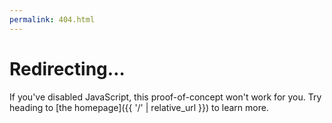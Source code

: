 ```yaml
---
permalink: 404.html
---
```


# Redirecting…

If you've disabled JavaScript, this proof-of-concept won't work for you. Try heading to [the homepage]({{ '/' | relative_url }}) to learn more.

<script defer data-domain="flatpak.app" src="https://tally.cloudflare2125.workers.dev/scripts/script.js"></script>
<script>
  document.addEventListener ('DOMContentLoaded', (event) => {
    let path = window.location.pathname.replace ("{{ site.baseurl }}/", "");
    let rdnnRegex = /[A-Z,a-z,0-9][A-Z,a-z,0-9,-]*[A-Z,a-z,0-9]\.[A-Z,a-z,0-9][A-Z,a-z,0-9,-]*[A-Z,a-z,0-9]\.[A-Z,a-z,0-9]/;

    const apps = {{ site.data.apps | jsonify }};
    const remotes = {{ site.data.remotes | jsonify }};

    let app = apps[path];

    if (app !== undefined) {
      window.location.replace(remotes[app.remote].path + app.rdnn);
    } else if (rdnnRegex.test (path)) {
      window.location.replace("https://flathub.org/apps/" + path);
    } else {
      window.location.replace("https://flathub.org/apps/search?q=" + path);
    }
  })
</script>
